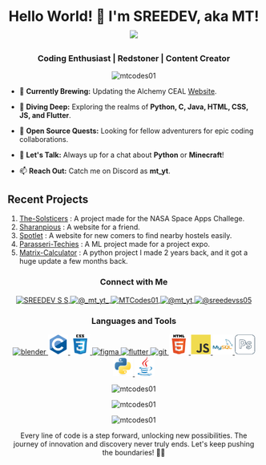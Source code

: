 <h1 align="center">Hello World! 👋 I'm SREEDEV, aka MT! <img src="https://media.giphy.com/media/WUlplcMpOCEmTGBtBW/giphy.gif" width="40"></h1>
<h3 align="center">Coding Enthusiast | Redstoner | Content Creator</h3>

<p align="center">
  
  <img src="https://github-profile-trophy.vercel.app/?username=mtcodes01&theme=radical" alt="mtcodes01" />
</p>

- 🔭 **Currently Brewing:** Updating the Alchemy CEAL [Website](https://github.com/MTCodes01/alchemyiedc).

- 🌱 **Diving Deep:** Exploring the realms of **Python, C, Java, HTML, CSS, JS, and Flutter**.

- 👯 **Open Source Quests:** Looking for fellow adventurers for epic coding collaborations.

- 💬 **Let's Talk:** Always up for a chat about **Python** or **Minecraft**!

- 📫 **Reach Out:** Catch me on Discord as **mt_yt**.

## Recent Projects

1. [The-Solsticers](https://github.com/MTCodes01/The-Solsticers) : A project made for the NASA Space Apps Challege.
2. [Sharanpious](https://github.com/MTCodes01/sharanpious.com) : A website for a friend.
3. [Spotlet](https://github.com/MTCodes01/Spotlet) : A website for new comers to find nearby hostels easily.
4. [Parasseri-Techies](https://github.com/MTCodes01/Parasseri-Techies) : A ML project made for a project expo.
5. [Matrix-Calculator](https://github.com/MTCodes01/Matrix-Calculator) : A python project I made 2 years back, and it got a huge update a few months back.
</p>

<h3 align="center" class="title">Connect with Me</h3>
<p align="center">
  <a href="https://www.linkedin.com/in/sreedev-ss-3096aa291/" target="blank">
    <img align="center" src="https://raw.githubusercontent.com/rahuldkjain/github-profile-readme-generator/master/src/images/icons/Social/linked-in-alt.svg" alt="SREEDEV S S" height="30" width="40" />
  </a>
  <a href="https://instagram.com/_mt_yt_" target="blank">
    <img align="center" src="https://raw.githubusercontent.com/rahuldkjain/github-profile-readme-generator/master/src/images/icons/Social/instagram.svg" alt="@_mt_yt_" height="30" width="40" />
  </a>
  <a href="https://github.com/MTCodes01" target="blank">
    <img align="center" src="https://raw.githubusercontent.com/rahuldkjain/github-profile-readme-generator/master/src/images/icons/Social/github.svg" alt="MTCodes01" height="30" width="40" />
  </a>
  <a href="https://www.youtube.com/@mt_yt" target="blank">
    <img align="center" src="https://raw.githubusercontent.com/rahuldkjain/github-profile-readme-generator/master/src/images/icons/Social/youtube.svg" alt="@mt_yt" height="30" width="40" />
  </a>
  <a href="https://www.hackerrank.com/sreedevss05" target="blank">
    <img align="center" src="https://raw.githubusercontent.com/rahuldkjain/github-profile-readme-generator/master/src/images/icons/Social/hackerrank.svg" alt="@sreedevss05" height="30" width="40" />
  </a>
</p>

<h3 align="center" class="title">Languages and Tools</h3>
<p align="center">
  <a href="https://www.blender.org/" target="_blank" rel="noreferrer">
    <img src="https://download.blender.org/branding/community/blender_community_badge_white.svg" alt="blender" width="40" height="40" />
  </a>
  <a href="https://www.cprogramming.com/" target="_blank" rel="noreferrer">
    <img src="https://raw.githubusercontent.com/devicons/devicon/master/icons/c/c-original.svg" alt="c" width="40" height="40" />
  </a>
  <a href="https://www.w3schools.com/css/" target="_blank" rel="noreferrer">
    <img src="https://raw.githubusercontent.com/devicons/devicon/master/icons/css3/css3-original-wordmark.svg" alt="css3" width="40" height="40" />
  </a>
  <a href="https://www.figma.com/" target="_blank" rel="noreferrer">
    <img src="https://www.vectorlogo.zone/logos/figma/figma-icon.svg" alt="figma" width="40" height="40" />
  </a>
  <a href="https://flutter.dev" target="_blank" rel="noreferrer">
    <img src="https://www.vectorlogo.zone/logos/flutterio/flutterio-icon.svg" alt="flutter" width="40" height="40" />
  </a>
  <a href="https://git-scm.com/" target="_blank" rel="noreferrer">
    <img src="https://www.vectorlogo.zone/logos/git-scm/git-scm-icon.svg" alt="git" width="40" height="40" />
  </a>
  <a href="https://www.w3.org/html/" target="_blank" rel="noreferrer">
    <img src="https://raw.githubusercontent.com/devicons/devicon/master/icons/html5/html5-original-wordmark.svg" alt="html5" width="40" height="40" />
  </a>
  <a href="https://developer.mozilla.org/en-US/docs/Web/JavaScript" target="_blank" rel="noreferrer">
    <img src="https://raw.githubusercontent.com/devicons/devicon/master/icons/javascript/javascript-original.svg" alt="javascript" width="40" height="40" />
  </a>
  <a href="https://www.mysql.com/" target="_blank" rel="noreferrer">
    <img src="https://raw.githubusercontent.com/devicons/devicon/master/icons/mysql/mysql-original-wordmark.svg" alt="mysql" width="40" height="40" />
  </a>
  <a href="https://www.photoshop.com/en" target="_blank" rel="noreferrer">
    <img src="https://raw.githubusercontent.com/devicons/devicon/master/icons/photoshop/photoshop-line.svg" alt="photoshop" width="40" height="40" />
  </a>
  <a href="https://www.python.org" target="_blank" rel="noreferrer">
    <img src="https://raw.githubusercontent.com/devicons/devicon/master/icons/python/python-original.svg" alt="python" width="40" height="40" />
  </a>
  <a href="https://www.java.com/en/" target="_blank" rel="noreferrer">
    <img src="https://raw.githubusercontent.com/devicons/devicon/master/icons/java/java-original.svg" alt="java" width="40" height="40" />
  </a>
</p>

<p align="center">
  <img src="https://github-readme-stats.vercel.app/api/top-langs?username=mtcodes01&theme=dark&show_icons=true&locale=en&layout=compact" alt="mtcodes01" />
</p>
<p align="center">
  <img src="https://github-readme-stats.vercel.app/api?username=mtcodes01&theme=dark&show_icons=true&locale=en" alt="mtcodes01" />
</p>
<p align="center">
  <img src="https://github-readme-streak-stats.herokuapp.com/?user=mtcodes01&theme=dark&" alt="mtcodes01" />
</p>

<div align="center">
  Every line of code is a step forward, unlocking new possibilities. The journey of innovation and discovery never truly ends. Let's keep pushing the boundaries! 🚀✨
</div>
